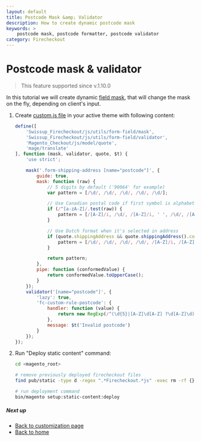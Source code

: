 ```yaml
---
layout: default
title: Postcode Mask &amp; Validator
description: How to create dynamic postcode mask
keywords: >
    postcode mask, postcode formatter, postcode validator
category: Firecheckout
---
```


# Postcode mask &amp; validator

> This feature supported since v.1.10.0

In this tutorial we will create dynamic [field mask](/m2/extensions/firecheckout/customization/field-mask/),
that will change the mask on the fly, depending on client's input.

 1. Create [custom.js file](/m2/extensions/firecheckout/customization/custom-js/)
    in your active theme with following content:

    ```js
    define([
        'Swissup_Firecheckout/js/utils/form-field/mask',
        'Swissup_Firecheckout/js/utils/form-field/validator',
        'Magento_Checkout/js/model/quote',
        'mage/translate'
    ], function (mask, validator, quote, $t) {
        'use strict';

        mask('.form-shipping-address [name="postcode"]', {
            guide: true,
            mask: function (raw) {
                // 5 digits by default ('90064' for example)
                var pattern = [/\d/, /\d/, /\d/, /\d/, /\d/];

                // Use Canadian postal code if first symbol is alphabetical
                if (/^[a-zA-Z]/.test(raw)) {
                    pattern = [/[A-Z]/i, /\d/, /[A-Z]/i, ' ', /\d/, /[A-Z]/i, /\d/];
                }

                // Use Dutch format when it's selected in address
                if (quote.shippingAddress && quote.shippingAddress().countryId === 'NL') {
                    pattern = [/\d/, /\d/, /\d/, /\d/, /[A-Z]/i, /[A-Z]/i];
                }

                return pattern;
            },
            pipe: function (conformedValue) {
                return conformedValue.toUpperCase();
            }
        });
        validator('[name="postcode"]', {
            'lazy': true,
            'fc-custom-rule-postcode': {
                handler: function (value) {
                    return new RegExp(/^(\d{5}|[A-Z]\d[A-Z] ?\d[A-Z]\d)$/).test(value);
                },
                message: $t('Invalid postcode')
            }
        });
    });
    ```

 2. Run "Deploy static content" command:

    ```bash
    cd <magento_root>

    # remove previously deployed firecheckout files
    find pub/static -type d -regex ".*Firecheckout.*js" -exec rm -rf {} \;

    # run deployment command
    bin/magento setup:static-content:deploy
    ```

##### Next up

 -  [Back to customization page](/m2/extensions/firecheckout/customization/)
 -  [Back to home](/m2/extensions/firecheckout/)
